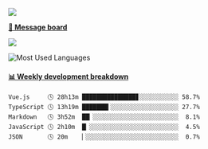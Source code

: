[![](https://count.getloli.com/get/@SmaIIstars.github.readme)](https://count.getloli.com/)


[**💬 Message board**](https://chat.getloli.com/room/@SmaIIstars.github)

[![](https://chat.getloli.com/room/@SmaIIstars.github/svg?width=600&height=100&limit=20&theme=light&fontSize=14)](https://chat.getloli.com/room/@SmaIIstars.github)


![Most Used Languages](https://github-readme-stats.vercel.app/api/top-langs/?username=SmaIIstars&theme=dark&layout=compact)

<!-- waka-box start -->
#### <a href="https://gist.github.com/e31f5e1b7a15ee54e2fc8fca68aa5e2b" target="_blank">📊 Weekly development breakdown</a>
```text
Vue.js     🕓 28h13m ███████████████▊░░░░░░░░░░░ 58.7%
TypeScript 🕓 13h19m ███████▍░░░░░░░░░░░░░░░░░░░ 27.7%
Markdown   🕓 3h52m  ██▏░░░░░░░░░░░░░░░░░░░░░░░░  8.1%
JavaScript 🕓 2h10m  █▏░░░░░░░░░░░░░░░░░░░░░░░░░  4.5%
JSON       🕓 20m    ▏░░░░░░░░░░░░░░░░░░░░░░░░░░  0.7%
```
<!-- Powered by https://github.com/YouEclipse/waka-box-go . -->
<!-- waka-box end -->
